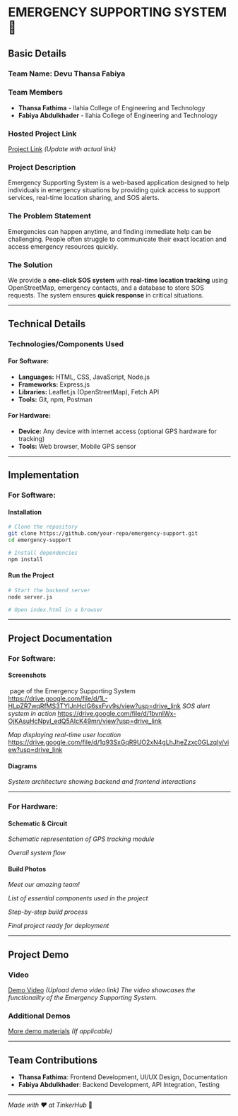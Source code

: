# EMERGENCY SUPPORTING SYSTEM 🎯

## Basic Details

### Team Name: Devu Thansa Fabiya

### Team Members

- **Thansa Fathima** - Ilahia College of Engineering and Technology
- **Fabiya Abdulkhader** - Ilahia College of Engineering and Technology

### Hosted Project Link

[Project Link](#) *(Update with actual link)*

### Project Description

Emergency Supporting System is a web-based application designed to help individuals in emergency situations by providing quick access to support services, real-time location sharing, and SOS alerts.

### The Problem Statement

Emergencies can happen anytime, and finding immediate help can be challenging. People often struggle to communicate their exact location and access emergency resources quickly.

### The Solution

We provide a **one-click SOS system** with **real-time location tracking** using OpenStreetMap, emergency contacts, and a database to store SOS requests. The system ensures **quick response** in critical situations.

---

## Technical Details

### Technologies/Components Used

#### **For Software:**

- **Languages:** HTML, CSS, JavaScript, Node.js
- **Frameworks:** Express.js
- **Libraries:** Leaflet.js (OpenStreetMap), Fetch API
- **Tools:** Git, npm, Postman

#### **For Hardware:**

- **Device:** Any device with internet access (optional GPS hardware for tracking)
- **Tools:** Web browser, Mobile GPS sensor

---

## Implementation

### **For Software:**

#### **Installation**

```sh
# Clone the repository
git clone https://github.com/your-repo/emergency-support.git
cd emergency-support

# Install dependencies
npm install
```

#### **Run the Project**

```sh
# Start the backend server
node server.js

# Open index.html in a browser
```

---

## Project Documentation

### **For Software:**

#### **Screenshots**

 page of the Emergency Supporting System
 https://drive.google.com/file/d/1L-HLpZR7wqRfMS3TYIJnHcIG6sxFvv9s/view?usp=drive_link 
*SOS alert system in action*
 https://drive.google.com/file/d/1bvnIWx-OjKAsuHcNpyl_edQ5AIcK49mn/view?usp=drive_link

*Map displaying real-time user location*
https://drive.google.com/file/d/1q93SxGqR9UO2xN4gLhJheZzxc0GLzqIy/view?usp=drive_link


#### **Diagrams**

*System architecture showing backend and frontend interactions*

---

### **For Hardware:**

#### **Schematic & Circuit**

*Schematic representation of GPS tracking module*

*Overall system flow*

#### **Build Photos**

*Meet our amazing team!*

*List of essential components used in the project*

*Step-by-step build process*

*Final project ready for deployment*

---

## **Project Demo**

### **Video**

[Demo Video](#) *(Upload demo video link)*
*The video showcases the functionality of the Emergency Supporting System.*

### **Additional Demos**

[More demo materials](#) *(If applicable)*

---

## **Team Contributions**

- **Thansa Fathima**: Frontend Development, UI/UX Design, Documentation
- **Fabiya Abdulkhader**: Backend Development, API Integration, Testing

---

*Made with ❤️ at TinkerHub* 🚀


